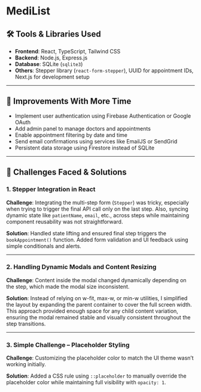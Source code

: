 # MediList

## 🛠 Tools & Libraries Used

* **Frontend**: React, TypeScript, Tailwind CSS
* **Backend**: Node.js, Express.js
* **Database**: SQLite (`sqlite3`)
* **Others**: Stepper library (`react-form-stepper`), UUID for appointment IDs, Next.js for development setup

---

## 🚀 Improvements With More Time

* Implement user authentication using Firebase Authentication or Google OAuth
* Add admin panel to manage doctors and appointments
* Enable appointment filtering by date and time
* Send email confirmations using services like EmailJS or SendGrid
* Persistent data storage using Firestore instead of SQLite

---

## 🧩 Challenges Faced & Solutions

### 1. **Stepper Integration in React**

**Challenge**:
Integrating the multi-step form (`Stepper`) was tricky, especially when trying to trigger the final API call only on the last step. Also, syncing dynamic state like `patientName`, `email`, etc., across steps while maintaining component reusability was not straightforward.

**Solution**:
Handled state lifting and ensured final step triggers the `bookAppointment()` function. Added form validation and UI feedback using simple conditionals and alerts.

---

### 2. **Handling Dynamic Modals and Content Resizing**

**Challenge**:
Content inside the modal changed dynamically depending on the step, which made the modal size inconsistent.

**Solution**:
Instead of relying on w-fit, max-w, or min-w utilities, I simplified the layout by expanding the parent container to cover the full screen width. This approach provided enough space for any child content variation, ensuring the modal remained stable and visually consistent throughout the step transitions.

---

### 3. **Simple Challenge – Placeholder Styling**

**Challenge**:
Customizing the placeholder color to match the UI theme wasn’t working initially.

**Solution**:
Added a CSS rule using `::placeholder` to manually override the placeholder color while maintaining full visibility with `opacity: 1`.
